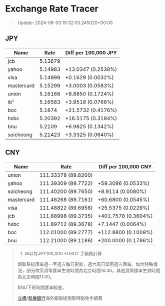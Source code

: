 # Exchange Rate Tracer

> Update: 2024-06-03 19:32:03.245020+00:00

## JPY

| Name       |    Rate | Diff per 100,000 JPY   |
|------------|---------|------------------------|
| jcb        | 5.13679 |                        |
| yahoo      | 5.14983 | +13.0347 (0.2538%)     |
| visa       | 5.14999 | +0.1629 (0.0032%)      |
| mastercard | 5.15299 | +3.0003 (0.0583%)      |
| union      | 5.16188 | +8.8850 (0.1724%)      |
| ib¹        | 5.16583 | +3.9518 (0.0766%)      |
| boc        | 5.1874  | +21.5732 (0.4176%)     |
| hsbc       | 5.20392 | +16.5175 (0.3184%)     |
| bnu        | 5.2109  | +6.9825 (0.1342%)      |
| soicheong  | 5.21423 | +3.3325 (0.0640%)      |

## CNY

| Name       | Rate                | Diff per 100,000 CNY   |
|------------|---------------------|------------------------|
| union      | 111.33378	(89.8200) |                        |
| yahoo      | 111.39309	(89.7722) | +59.3096 (0.0533%)     |
| soicheong  | 111.40200	(89.7650) | +8.9114 (0.0080%)      |
| mastercard | 111.46268	(89.7161) | +60.6800 (0.0545%)     |
| visa       | 111.48822	(89.6956) | +25.5375 (0.0229%)     |
| jcb        | 111.88998	(89.3735) | +401.7578 (0.3604%)    |
| hsbc       | 111.89712	(89.3678) | +7.1447 (0.0064%)      |
| boc        | 112.01000	(89.2777) | +112.8800 (0.1009%)    |
| bnu        | 112.21000	(89.1186) | +200.0000 (0.1786%)    |


> 1. IB以每JPY100,000 +USD2 手續費計算
>
> 銀聯系統匯率週一至週五每日更新，週六周日延用週五匯率。如無特殊情況，部分歐系貨幣匯率生效時間為北京時間16:30，其他貨幣匯率生效時間為北京時間11:00。
>
> BNU下班時間匯率較差。
>
> [立橋](https://www.wlbank.com.mo/uploads/ueditor/file/20181211/1544536513900230.pdf)/[發展銀行](https://www.mdb.com.mo/Service_Charges_20230728.pdf)海外銀聯提現暫時豁免手續費

